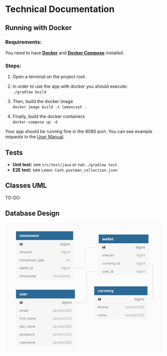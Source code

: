 # Technical Documentation

## Running with Docker
### Requirements:
You need to have [**Docker**](https://docs.docker.com/engine/install/ubuntu/) and [**Docker Compose**](https://docs.docker.com/compose/install/) installed.

### Steps:
1. Open a terminal on the project root.

2. In order to use the app with docker you should execute:  
`./gradlew build`

3. Then, build the docker image   
`docker image build -t lemoncash .`

4. Finally, build the docker containers  
`docker-compose up -d`

Your app should be running fine in the 8080 port. You can see example requests in the [User Manual](./user-manual.html).

## Tests
- **Unit test:** see `src/test/java` or run `./gradlew test`
- **E2E test:** see `Lemon Cash.postman_collection.json`

## Classes UML
TO-DO

## Database Design

![](database.png) 